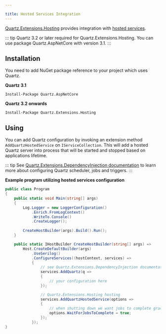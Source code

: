 ```yaml
---

title: Hosted Services Integration
---
```


[Quartz.Extensions.Hosting](https://www.nuget.org/packages/Quartz.Extensions.Hosting)
provides integration with [hosted services](https://docs.microsoft.com/en-us/aspnet/core/fundamentals/host/hosted-services).

::: tip
Quartz 3.2 or later required for Quartz.Extensions.Hosting. You can use package Quartz.AspNetCore with version 3.1.
:::

## Installation

You need to add NuGet package reference to your project which uses Quartz.

**Quartz 3.1**

```
Install-Package Quartz.AspNetCore 
```

**Quartz 3.2 onwards**

```
Install-Package Quartz.Extensions.Hosting
```

## Using

You can add Quartz configuration by invoking an extension method `AddQuartzHostedService` on `IServiceCollection`.
This will add a hosted Quartz server into process that will be started and stopped based on applications lifetime.

::: tip
See [Quartz.Extensions.DependencyInjection documentation](microsoft-di-integration) to learn more about configuring Quartz scheduler, jobs and triggers.
:::

**Example program utilizing hosted services configuration**

```csharp
public class Program
{
    public static void Main(string[] args)
    {
        Log.Logger = new LoggerConfiguration()
            .Enrich.FromLogContext()
            .WriteTo.Console()
            .CreateLogger();
        
        CreateHostBuilder(args).Build().Run();
    }

    public static IHostBuilder CreateHostBuilder(string[] args) =>
        Host.CreateDefaultBuilder(args)
            .UseSerilog()
            .ConfigureServices((hostContext, services) =>
            {
                // see Quartz.Extensions.DependencyInjection documentation about how to configure different configuration aspects
                services.AddQuartz(q =>
                {
                    // your configuration here
                });

                // Quartz.Extensions.Hosting hosting
                services.AddQuartzHostedService(options =>
                {
                    // when shutting down we want jobs to complete gracefully
                    options.WaitForJobsToComplete = true;
                });
            });
}

```
